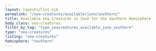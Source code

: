 ```yaml
---
layout: layouts/list.njk
permalink: "/sea-creatures/available/june/southern/"
title: Available Sea Creatures in June for the Southern Hemisphere
body_class: sea-creatures
filter_by_tag: "type_seacreatures_available_june_southern"
type: "sea-creatures"
listing: "sea-creatures"
hemisphere: "southern"
---
```

